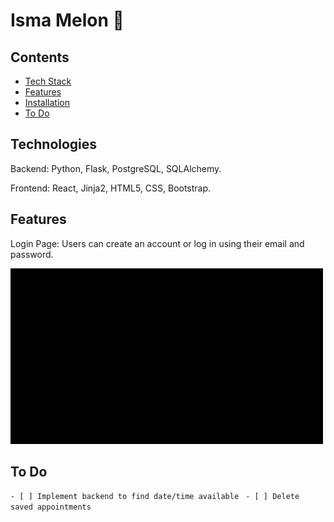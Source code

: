 # Isma Melon 🍉


## Contents
* [Tech Stack](#technologies)
* [Features](#features)
* [Installation](#install)
* [To Do](#todo)




## <a name="technologies"></a>Technologies


Backend: Python, Flask, PostgreSQL, SQLAlchemy.

Frontend: React, Jinja2, HTML5, CSS, Bootstrap.



## <a name="features"></a>Features


Login Page: Users can create an account or log in using their email and password. 

![alt text](https://github.com/Ismaiana/Melon-scheduler/blob/main/static/img/7c622e58-4205-4f1c-bb59-47e502af81d3.gif "login page")








## <a name="todo"></a>To Do


 `- [ ] Implement backend to find date/time available `
 `- [ ] Delete saved appointments `



